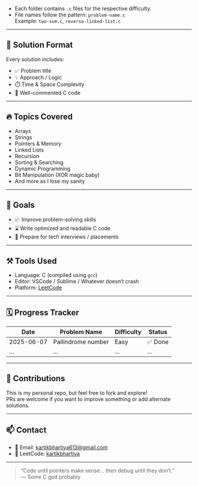 
- Each folder contains `.c` files for the respective difficulty.
- File names follow the pattern: `problem-name.c`  
  Example: `two-sum.c`, `reverse-linked-list.c`

---

## 🧠 Solution Format

Every solution includes:
- ✅ Problem title
- 💡 Approach / Logic
- ⏱️ Time & Space Complexity
- 🧾 Well-commented C code

---

## 🔥 Topics Covered

- Arrays
- Strings
- Pointers & Memory
- Linked Lists
- Recursion
- Sorting & Searching
- Dynamic Programming
- Bit Manipulation (XOR magic baby)
- And more as I lose my sanity

---

## 🎯 Goals

- 📈 Improve problem-solving skills
- ⌛ Write optimized and readable C code
- 🚀 Prepare for tech interviews / placements

---

## ⚒️ Tools Used

- Language: C (compiled using `gcc`)
- Editor: VSCode / Sublime / Whatever doesn’t crash
- Platform: [LeetCode](https://leetcode.com/)

---

## 🗓️ Progress Tracker

| Date       | Problem Name         | Difficulty | Status  |
|------------|----------------------|------------|---------|
| 2025-06-07 | Pallindrome number             | Easy       | ✅ Done |
| ...        | ...                  | ...        | ...     |

---

## 🙌 Contributions

This is my personal repo, but feel free to fork and explore!  
PRs are welcome if you want to improve something or add alternate solutions.

---

## 📫 Contact

- 📧 Email: kartikbhartiya613@gmail.com
- 🧠 LeetCode: [kartikbhartiya](https://leetcode.com/kartikbhartiya/)

---

> “Code until pointers make sense… then debug until they don’t.”  
> — Some C god probably
